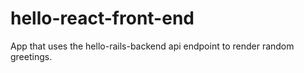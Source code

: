 # hello-react-front-end
App that uses the hello-rails-backend api endpoint to render random greetings.
